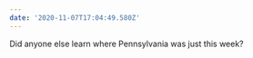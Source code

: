 ```yaml
---
date: '2020-11-07T17:04:49.580Z'
---
```


Did anyone else learn where Pennsylvania was just this week?
